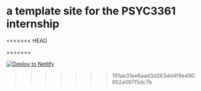# a template site for the PSYC3361 internship

<<<<<<< HEAD

=======
<!-- Markdown snippet -->

[![Deploy to Netlify](https://www.netlify.com/img/deploy/button.svg)](https://app.netlify.com/start/deploy?repository=https://github.com/jenrichmond/internship)
>>>>>>> 191ae31ee6aad3d263dd4f9e490952a097f5dc7b
